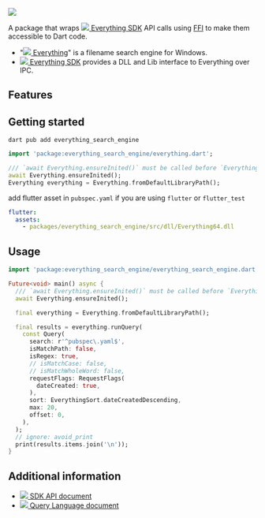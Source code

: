 ![](https://www.voidtools.com/Everything.ico)

A package that wraps [![](https://www.voidtools.com/favicon.ico) Everything SDK](https://www.voidtools.com/en-us/support/everything/sdk/) API calls using [FFI](https://dart.dev/guides/libraries/c-interop) to make them accessible to Dart code.

- "[![](https://www.voidtools.com/favicon.ico) Everything](https://www.voidtools.com/en-us/)" is a filename search engine for Windows.
- [![](https://www.voidtools.com/favicon.ico) Everything SDK](https://www.voidtools.com/en-us/support/everything/sdk/) provides a DLL and Lib interface to Everything over IPC.
## Features


## Getting started

`dart pub add everything_search_engine`

```dart
import 'package:everything_search_engine/everything.dart';

/// `await Everything.ensureInited()` must be called before `Everything.fromDefaultLibraryPath()` unless you use your own dll library
await Everything.ensureInited();
Everything everything = Everything.fromDefaultLibraryPath();
```

add flutter asset in `pubspec.yaml` if you are using `flutter` or `flutter_test`
```yaml
flutter:
  assets:
    - packages/everything_search_engine/src/dll/Everything64.dll
```

## Usage


```dart
import 'package:everything_search_engine/everything_search_engine.dart';

Future<void> main() async {
  /// `await Everything.ensureInited()` must be called before `Everything.fromDefaultLibraryPath()` unless you use your own dll library
  await Everything.ensureInited();

  final everything = Everything.fromDefaultLibraryPath();

  final results = everything.runQuery(
    const Query(
      search: r'^pubspec\.yaml$',
      isMatchPath: false,
      isRegex: true,
      // isMatchCase: false,
      // isMatchWholeWord: false,
      requestFlags: RequestFlags(
        dateCreated: true,
      ),
      sort: EverythingSort.dateCreatedDescending,
      max: 20,
      offset: 0,
    ),
  );
  // ignore: avoid_print
  print(results.items.join('\n'));
}
```

## Additional information

- [![](https://www.voidtools.com/favicon.ico) SDK API document](https://www.voidtools.com/support/everything/sdk/)
- [![](https://www.voidtools.com/favicon.ico) Query Language document](https://www.voidtools.com/support/everything/searching/)
